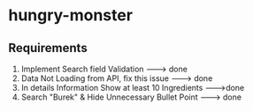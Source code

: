 # hungry-monster
## Requirements

1. Implement Search field Validation ---> done
2. Data Not Loading  from API, fix this issue ---> done
3. In details Information Show at least 10 Ingredients --->done
4. Search "Burek" & Hide Unnecessary Bullet Point ---> done
